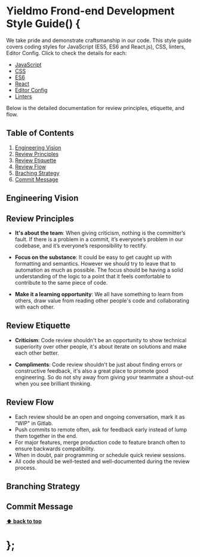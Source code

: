 # Yieldmo Frond-end Development Style Guide() {

We take pride and demonstrate craftsmanship in our code. This style guide covers coding styles for JavaScript (ES5, ES6 and React.js), CSS, linters, Editor Config. Click to check the details for each:

  - [JavaScript](javascript/)
  - [CSS](css/)
  - [ES6](es6/)
  - [React](react/)
  - [Editor Config](editor-config/)
  - [Linters](linters/)

Below is the detailed documentation for review principles, etiquette, and flow.

## Table of Contents

  1. [Engineering Vision](#vision)
  1. [Review Principles](#principles)
  1. [Review Etiquette](#etiquette)
  1. [Review Flow](#flow)
  1. [Braching Strategy](#branching)
  1. [Commit Message](#commit)

## Engineering Vision

## Review Principles
  
  - **It's about the team**: When giving criticism, nothing is the committer’s fault. If there is a problem in a commit, it’s everyone’s problem in our codebase, and it’s everyone’s responsibility to rectify. 

  - **Focus on the substance**: It could be easy to get caught up with formatting and semantics. However we should try to leave that to automation as much as possible. The focus should be having a solid understanding of the logic to a point that it feels comfortable to contribute to the same piece of code.

  - **Make it a learning opportunity**: We all have something to learn from others, draw value from reading other people's code and collaborating with each other.

## Review Etiquette
  
  - **Criticism**: Code review shouldn't be an opportunity to show technical superiority over other people, it's about iterate on solutions and make each other better.
  
  - **Compliments**: Code review shouldn't be just about finding errors or constructive feedback, it's also a great place to promote good engineering. So do not shy away from giving your teammate a shout-out when you see brilliant thinking.

## Review Flow

  - Each review should be an open and ongoing conversation, mark it as "WIP" in Gitlab.
  - Push commits to remote often, ask for feedback early instead of lump them together in the end.
  - For major features, merge production code to feature branch often to ensure backwards compatibility.
  - When in doubt, pair programming or schedule quick review sessions.
  - All code should be well-tested and well-documented during the review process.

## Branching Strategy


## Commit Message



**[⬆ back to top](#table-of-contents)**

# };
